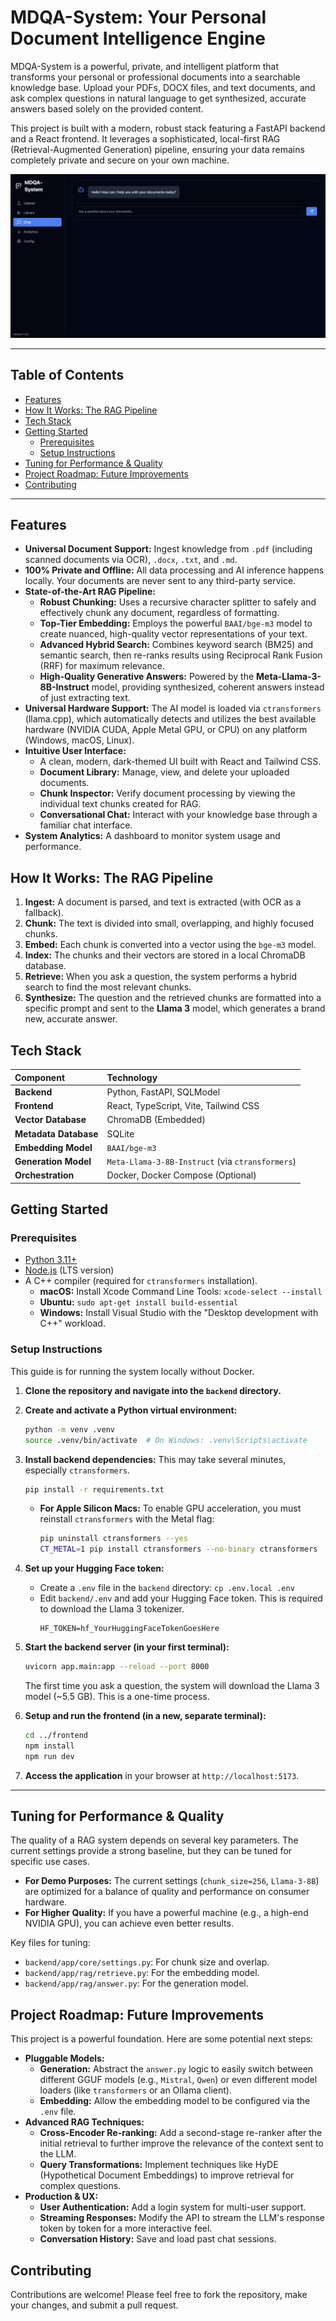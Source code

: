 # MDQA-System: Your Personal Document Intelligence Engine

MDQA-System is a powerful, private, and intelligent platform that transforms your personal or professional documents into a searchable knowledge base. Upload your PDFs, DOCX files, and text documents, and ask complex questions in natural language to get synthesized, accurate answers based solely on the provided content.

This project is built with a modern, robust stack featuring a FastAPI backend and a React frontend. It leverages a sophisticated, local-first RAG (Retrieval-Augmented Generation) pipeline, ensuring your data remains completely private and secure on your own machine.

![MDQA-System Screenshot](./docs/images/chat.png) 


---

## Table of Contents
- [Features](#features)
- [How It Works: The RAG Pipeline](#how-it-works-the-rag-pipeline)
- [Tech Stack](#tech-stack)
- [Getting Started](#getting-started)
  - [Prerequisites](#prerequisites)
  - [Setup Instructions](#setup-instructions)
- [Tuning for Performance & Quality](#tuning-for-performance--quality)
- [Project Roadmap: Future Improvements](#project-roadmap-future-improvements)
- [Contributing](#contributing)

---

## Features

*   **Universal Document Support:** Ingest knowledge from `.pdf` (including scanned documents via OCR), `.docx`, `.txt`, and `.md`.
*   **100% Private and Offline:** All data processing and AI inference happens locally. Your documents are never sent to any third-party service.
*   **State-of-the-Art RAG Pipeline:**
    *   **Robust Chunking:** Uses a recursive character splitter to safely and effectively chunk any document, regardless of formatting.
    *   **Top-Tier Embedding:** Employs the powerful `BAAI/bge-m3` model to create nuanced, high-quality vector representations of your text.
    *   **Advanced Hybrid Search:** Combines keyword search (BM25) and semantic search, then re-ranks results using Reciprocal Rank Fusion (RRF) for maximum relevance.
    *   **High-Quality Generative Answers:** Powered by the **Meta-Llama-3-8B-Instruct** model, providing synthesized, coherent answers instead of just extracting text.
*   **Universal Hardware Support:** The AI model is loaded via `ctransformers` (llama.cpp), which automatically detects and utilizes the best available hardware (NVIDIA CUDA, Apple Metal GPU, or CPU) on any platform (Windows, macOS, Linux).
*   **Intuitive User Interface:**
    *   A clean, modern, dark-themed UI built with React and Tailwind CSS.
    *   **Document Library:** Manage, view, and delete your uploaded documents.
    *   **Chunk Inspector:** Verify document processing by viewing the individual text chunks created for RAG.
    *   **Conversational Chat:** Interact with your knowledge base through a familiar chat interface.
*   **System Analytics:** A dashboard to monitor system usage and performance.

## How It Works: The RAG Pipeline

1.  **Ingest:** A document is parsed, and text is extracted (with OCR as a fallback).
2.  **Chunk:** The text is divided into small, overlapping, and highly focused chunks.
3.  **Embed:** Each chunk is converted into a vector using the `bge-m3` model.
4.  **Index:** The chunks and their vectors are stored in a local ChromaDB database.
5.  **Retrieve:** When you ask a question, the system performs a hybrid search to find the most relevant chunks.
6.  **Synthesize:** The question and the retrieved chunks are formatted into a specific prompt and sent to the **Llama 3** model, which generates a brand new, accurate answer.

## Tech Stack

| Component | Technology |
| :--- | :--- |
| **Backend** | Python, FastAPI, SQLModel |
| **Frontend** | React, TypeScript, Vite, Tailwind CSS |
| **Vector Database** | ChromaDB (Embedded) |
| **Metadata Database**| SQLite |
| **Embedding Model** | `BAAI/bge-m3` |
| **Generation Model** | `Meta-Llama-3-8B-Instruct` (via `ctransformers`) |
| **Orchestration** | Docker, Docker Compose (Optional) |

## Getting Started

### Prerequisites
*   [Python 3.11+](https://www.python.org/downloads/)
*   [Node.js](https://nodejs.org/) (LTS version)
*   A C++ compiler (required for `ctransformers` installation).
    *   **macOS:** Install Xcode Command Line Tools: `xcode-select --install`
    *   **Ubuntu:** `sudo apt-get install build-essential`
    *   **Windows:** Install Visual Studio with the "Desktop development with C++" workload.

### Setup Instructions

This guide is for running the system locally without Docker.

1.  **Clone the repository and navigate into the `backend` directory.**
2.  **Create and activate a Python virtual environment:**
    ```bash
    python -m venv .venv
    source .venv/bin/activate  # On Windows: .venv\Scripts\activate
    ```
3.  **Install backend dependencies:**
    This may take several minutes, especially `ctransformers`.
    ```bash
    pip install -r requirements.txt
    ```
    *   **For Apple Silicon Macs:** To enable GPU acceleration, you must reinstall `ctransformers` with the Metal flag:
        ```bash
        pip uninstall ctransformers --yes
        CT_METAL=1 pip install ctransformers --no-binary ctransformers
        ```
4.  **Set up your Hugging Face token:**
    *   Create a `.env` file in the `backend` directory: `cp .env.local .env`
    *   Edit `backend/.env` and add your Hugging Face token. This is required to download the Llama 3 tokenizer.
        ```dotenv
        HF_TOKEN=hf_YourHuggingFaceTokenGoesHere
        ```
5.  **Start the backend server (in your first terminal):**
    ```bash
    uvicorn app.main:app --reload --port 8000
    ```
    The first time you ask a question, the system will download the Llama 3 model (~5.5 GB). This is a one-time process.

6.  **Setup and run the frontend (in a new, separate terminal):**
    ```bash
    cd ../frontend
    npm install
    npm run dev
    ```
7.  **Access the application** in your browser at `http://localhost:5173`.

---

## Tuning for Performance & Quality

The quality of a RAG system depends on several key parameters. The current settings provide a strong baseline, but they can be tuned for specific use cases.

*   **For Demo Purposes:** The current settings (`chunk_size=256`, `Llama-3-8B`) are optimized for a balance of quality and performance on consumer hardware.
*   **For Higher Quality:** If you have a powerful machine (e.g., a high-end NVIDIA GPU), you can achieve even better results.

Key files for tuning:
*   `backend/app/core/settings.py`: For chunk size and overlap.
*   `backend/app/rag/retrieve.py`: For the embedding model.
*   `backend/app/rag/answer.py`: For the generation model.

## Project Roadmap: Future Improvements

This project is a powerful foundation. Here are some potential next steps:

*   **Pluggable Models:**
    *   **Generation:** Abstract the `answer.py` logic to easily switch between different GGUF models (e.g., `Mistral`, `Qwen`) or even different model loaders (like `transformers` or an Ollama client).
    *   **Embedding:** Allow the embedding model to be configured via the `.env` file.
*   **Advanced RAG Techniques:**
    *   **Cross-Encoder Re-ranking:** Add a second-stage re-ranker after the initial retrieval to further improve the relevance of the context sent to the LLM.
    *   **Query Transformations:** Implement techniques like HyDE (Hypothetical Document Embeddings) to improve retrieval for complex questions.
*   **Production & UX:**
    *   **User Authentication:** Add a login system for multi-user support.
    *   **Streaming Responses:** Modify the API to stream the LLM's response token by token for a more interactive feel.
    *   **Conversation History:** Save and load past chat sessions.

## Contributing

Contributions are welcome! Please feel free to fork the repository, make your changes, and submit a pull request.